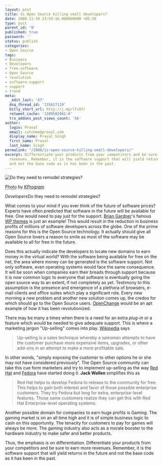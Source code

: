 ```yaml
---
layout: post
title: Is Open Source killing small developers?
date: 2008-11-30 23:59:16.000000000 +05:30
type: post
parent_id: '0'
published: true
password: ''
status: publish
categories:
- Open Source
tags:
- Business
- Developers
- free-software
- Open Source
- revolution
- software-support
- support
- trend
meta:
  _edit_last: '67'
  dsq_thread_id: '135617119'
  bitly_short_url: http://j.mp/lfcH7r
  retweet_cache: '1309582981:0'
  trx_addons_post_views_count: '56'
author:
  login: Praval
  email: catchme@praval.com
  display_name: Praval Singh
  first_name: Praval
  last_name: Singh
permalink: "/2008/is-open-source-killing-small-developers/"
excerpt: Differentiate your products from your competitors and be sure to earn more
  revenues. Remember, it is the software support that will yield returns in the future
  and not the base code as it has been in the past.
---
```

<div class="figure"><img src="/static/2008/11/developer.jpg" alt="Do they need to remodel strategies?" />
<p class="credit"><abbr class="type" title="Photograph">Photo</abbr> by <cite><a href="http://www.flickr.com/photos/kridgway/431653198/">KProgram</a></cite></p>
<p class="caption"><em>Developers</em>Do they need to remodel strategies?</p>
</div>

<p>What comes to your mind if you ever think of the future of software prices?  Experts have often predicted that software in the future will be available for free. One would need to pay just for the support. <a href="http://www.briangardner.com">Brian Gardner</a>'s famous <a href="http://www.revolutiontwo.com">WP themes</a> is just an example! This would result in the reduction in business profits of millions of software developers across the globe. One of the prime reasons for this is the Open Source technology. It actually should give all Open Source lovers a reason to smile as most of the software may be available to all for free in the future.</p>
<p>Does this actually indicate the developers to locate new domains to earn money in the virtual world? With the software being available for free on the net, the area where money can be generated is the software support.  Not only software, even operating systems would face the same consequence. It will be soon when companies earn their breads through support because it is now common logic to everyone that software is eventually going the open source way to an extent, if not completely as yet. Testimony to this assumption is the presence and emergence of a plethora of browsers, e-mail clients and office suites which play a significant role. Every new morning a new problem and another new solution comes up, the credos for which should go to the Open Source users. <a href="http://www.openchange.org/">OpenChange</a> would be an apt example of how it has been revolutionized. </p>
<p>There may be many a times when there is a need for an extra <em>plug-in</em> or a feature which would be needed to give adequate support. This is where a marketing jargon "Up-selling" comes into play. <a href="http://www.wikipedia.org">Wikipedia</a> says </p>
<blockquote><p>Up-selling is a sales technique whereby a salesman attempts to have the customer purchase more expensive items, upgrades, or other add-ons in an attempt to make a more profitable sale.</p></blockquote>
<p>In other words, "simply exposing the customer to other options he or she may not have considered previously". The Open Source community can take this cue form marketers and try to implement up-selling as the way <a href="http://www.redhat.com/">Red Hat</a> and <a href="http://www.fedoraproject.org/">Fedora</a> have started doing it. <strong>Jack Wallen</strong> simplifies this as </p>
<blockquote><p>Red Hat helps to develop Fedora to release to the community for free. This helps to gain both interest and favor of those possible enterprise customers. They try Fedora but long for extra, enterprise-level features. Those same customers realize they can get this with Red Hat Enterprise-level operating systems.</p></blockquote>
<p>Another possible domain for companies to earn huge profits is Gaming. The gaming market is on an all time high and it is of simple business logic to cash on this opportunity. The tenacity for customers to pay for games will always be more. The gaming industry also acts as a morale booster to the hardware industry to make safer and better products. </p>
<p>Thus, the emphasis is on differentiation. Differentiate your products from your competitors and be sure to earn more revenues. Remember, it is the software support that will yield returns in the future and not the base code as it has been in the past.</p>
